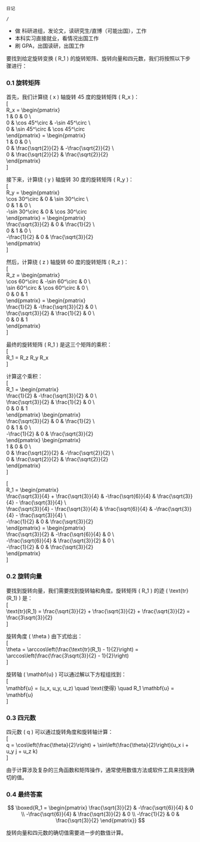 ```ActivityHistory
日记
```

```ActivityHistory
/
```
- 做 科研进组，发论文，读研究生/直博（可能出国），工作
- 本科实习直接就业，看情况出国工作
- 刷 GPA，出国读研，出国工作

要找到给定旋转变换 \( R_1 \) 的旋转矩阵、旋转向量和四元数，我们将按照以下步骤进行：

### 0.1 旋转矩阵

首先，我们计算绕 \( x \) 轴旋转 45 度的旋转矩阵 \( R_x \)：  
\[  
R_x = \begin{pmatrix}  
1 & 0 & 0 \\  
0 & \cos 45^\circ & -\sin 45^\circ \\  
0 & \sin 45^\circ & \cos 45^\circ  
\end{pmatrix} = \begin{pmatrix}  
1 & 0 & 0 \\  
0 & \frac{\sqrt{2}}{2} & -\frac{\sqrt{2}}{2} \\  
0 & \frac{\sqrt{2}}{2} & \frac{\sqrt{2}}{2}  
\end{pmatrix}  
\]

接下来，计算绕 \( y \) 轴旋转 30 度的旋转矩阵 \( R_y \)：  
\[  
R_y = \begin{pmatrix}  
\cos 30^\circ & 0 & \sin 30^\circ \\  
0 & 1 & 0 \\  
-\sin 30^\circ & 0 & \cos 30^\circ  
\end{pmatrix} = \begin{pmatrix}  
\frac{\sqrt{3}}{2} & 0 & \frac{1}{2} \\  
0 & 1 & 0 \\  
-\frac{1}{2} & 0 & \frac{\sqrt{3}}{2}  
\end{pmatrix}  
\]

然后，计算绕 \( z \) 轴旋转 60 度的旋转矩阵 \( R_z \)：  
\[  
R_z = \begin{pmatrix}  
\cos 60^\circ & -\sin 60^\circ & 0 \\  
\sin 60^\circ & \cos 60^\circ & 0 \\  
0 & 0 & 1  
\end{pmatrix} = \begin{pmatrix}  
\frac{1}{2} & -\frac{\sqrt{3}}{2} & 0 \\  
\frac{\sqrt{3}}{2} & \frac{1}{2} & 0 \\  
0 & 0 & 1  
\end{pmatrix}  
\]

最终的旋转矩阵 \( R_1 \) 是这三个矩阵的乘积：  
\[  
R_1 = R_z R_y R_x  
\]

计算这个乘积：  
\[  
R_1 = \begin{pmatrix}  
\frac{1}{2} & -\frac{\sqrt{3}}{2} & 0 \\  
\frac{\sqrt{3}}{2} & \frac{1}{2} & 0 \\  
0 & 0 & 1  
\end{pmatrix} \begin{pmatrix}  
\frac{\sqrt{3}}{2} & 0 & \frac{1}{2} \\  
0 & 1 & 0 \\  
-\frac{1}{2} & 0 & \frac{\sqrt{3}}{2}  
\end{pmatrix} \begin{pmatrix}  
1 & 0 & 0 \\  
0 & \frac{\sqrt{2}}{2} & -\frac{\sqrt{2}}{2} \\  
0 & \frac{\sqrt{2}}{2} & \frac{\sqrt{2}}{2}  
\end{pmatrix}  
\]

\[  
R_1 = \begin{pmatrix}  
\frac{\sqrt{3}}{4} + \frac{\sqrt{3}}{4} & -\frac{\sqrt{6}}{4} & \frac{\sqrt{3}}{4} - \frac{\sqrt{3}}{4} \\  
\frac{\sqrt{3}}{4} - \frac{\sqrt{3}}{4} & \frac{\sqrt{6}}{4} & -\frac{\sqrt{3}}{4} - \frac{\sqrt{3}}{4} \\  
-\frac{1}{2} & 0 & \frac{\sqrt{3}}{2}  
\end{pmatrix} = \begin{pmatrix}  
\frac{\sqrt{3}}{2} & -\frac{\sqrt{6}}{4} & 0 \\  
-\frac{\sqrt{6}}{4} & \frac{\sqrt{3}}{2} & 0 \\  
-\frac{1}{2} & 0 & \frac{\sqrt{3}}{2}  
\end{pmatrix}  
\]

### 0.2 旋转向量

要找到旋转向量，我们需要找到旋转轴和角度。旋转矩阵 \( R_1 \) 的迹 \( \text{tr}(R_1) \) 是：  
\[  
\text{tr}(R_1) = \frac{\sqrt{3}}{2} + \frac{\sqrt{3}}{2} + \frac{\sqrt{3}}{2} = \frac{3\sqrt{3}}{2}  
\]

旋转角度 \( \theta \) 由下式给出：  
\[  
\theta = \arccos\left(\frac{\text{tr}(R_1) - 1}{2}\right) = \arccos\left(\frac{\frac{3\sqrt{3}}{2} - 1}{2}\right)  
\]

旋转轴 \( \mathbf{u} \) 可以通过解以下方程组找到：  
\[  
\mathbf{u} = (u_x, u_y, u_z) \quad \text{使得} \quad R_1 \mathbf{u} = \mathbf{u}  
\]

### 0.3 四元数

四元数 \( q \) 可以通过旋转角度和旋转轴计算：  
\[  
q = \cos\left(\frac{\theta}{2}\right) + \sin\left(\frac{\theta}{2}\right)(u_x i + u_y j + u_z k)  
\]

由于计算涉及复杂的三角函数和矩阵操作，通常使用数值方法或软件工具来找到确切的值。

### 0.4 最终答案

$$
\boxed{R_1 = \begin{pmatrix}
\frac{\sqrt{3}}{2} & -\frac{\sqrt{6}}{4} & 0 \\
-\frac{\sqrt{6}}{4} & \frac{\sqrt{3}}{2} & 0 \\
-\frac{1}{2} & 0 & \frac{\sqrt{3}}{2}
\end{pmatrix}}
$$

旋转向量和四元数的确切值需要进一步的数值计算。
